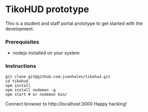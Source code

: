 # TikoHUD prototype

This is a student and staff portal prototype to get started with the development.

### Prerequisites

 - nodejs installed on your system

### Instructions 

```
git clone git@github.com:jvanhalen/tikohud.git
cd tikohud
npm install
npm install nodemon -g
npm start # or nodemon bin/
```

Connect browser to http://localhost:3000
Happy hacking!